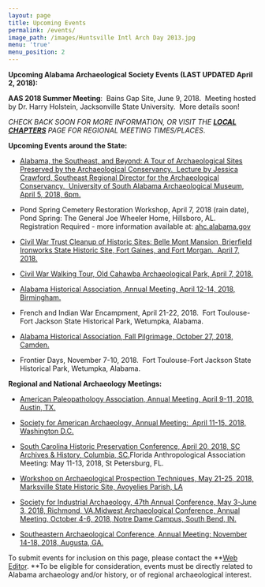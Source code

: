 ```yaml
---
layout: page
title: Upcoming Events
permalink: /events/
image_path: /images/Huntsville Intl Arch Day 2013.jpg
menu: 'true'
menu_position: 2
---
```


**Upcoming Alabama Archaeological Society Events (LAST UPDATED April 2, 2018):**

**AAS 2018 Summer Meeting**:&nbsp; Bains Gap Site, June 9, 2018.&nbsp; Meeting hosted by Dr. Harry Holstein, Jacksonville State University.&nbsp; More details soon!

*CHECK BACK SOON FOR MORE INFORMATION, OR VISIT THE [**LOCAL CHAPTERS**](https://alabamaarchaeology.org/local-chapters/) PAGE FOR REGIONAL MEETING TIMES/PLACES*.

**Upcoming Events around the State:**

* [Alabama, the Southeast, and Beyond: A Tour of Archaeological Sites Preserved by the Archaeological Conservancy.&nbsp; Lecture by Jessica Crawford, Southeast Regional Director for the Archaeological Conservancy.&nbsp; University of South Alabama Archaeological Museum, April 5, 2018, 6pm.](https://www.southalabama.edu/org/archaeology/museum/)

* Pond Spring Cemetery Restoration Workshop, April 7, 2018 (rain date), Pond Spring: The General Joe Wheeler Home, Hillsboro, AL.&nbsp; Registration Required - more information available at: [ahc.alabama.gov](ahc.alabama.gov)

* [Civil War Trust Cleanup of Historic Sites: Belle Mont Mansion, Brierfield Ironworks State Historic Site, Fort Gaines, and Fort Morgan.&nbsp; April 7, 2018.](https://www.civilwar.org/events/park-day)

* [Civil War Walking Tour, Old Cahawba Archaeological Park, April 7, 2018.](https://alabama.travel/upcoming-events/civil-war-walking-tour-of-old-cahawba-4)

* [Alabama Historical Association, Annual Meeting, April 12-14, 2018, Birmingham.](https://www.alabamahistory.net/meetings)

* French and Indian War Encampment, April 21-22, 2018.&nbsp; Fort Toulouse-Fort Jackson State Historical Park, Wetumpka, Alabama.

* [Alabama Historical Association, Fall Pilgrimage, October 27, 2018, Camden.](https://www.alabamahistory.net/meetings)

* Frontier Days, November 7-10, 2018.&nbsp; Fort Toulouse-Fort Jackson State Historical Park, Wetumpka, Alabama.

**Regional and National Archaeology Meetings:**

* [American Paleopathology Association, Annual Meeting, April 9-11, 2018, Austin, TX.](https://paleopathology-association.wildapricot.org/page-18191)

* [Society for American Archaeology, Annual Meeting:&nbsp; April 11-15, 2018, Washington D.C.](http://www.saa.org)

* [South Carolina Historic Preservation Conference, April 20, 2018, SC Archives & History, Columbia, SC.](http://shpo.sc.gov/events/Pages/presconf.aspx)Florida Anthropological Association Meeting: May 11-13, 2018, St Petersburg, FL.

* [Workshop on Archaeological Prospection Techniques, May 21-25, 2018, Marksville State Historic Site, Avoyelies Parish, LA](http://www.nps.gov/mwac/)

* [Society for Industrial Archaeology, 47th Annual Conference, May 3-June 3, 2018, Richmond, VA.](http://www.sia-web.org/sia-47th-annual-conference/)[Midwest Archaeological Conference, Annual Meeting, October 4-6, 2018, Notre Dame Campus, South Bend, IN.](http://www.midwestarchaeology.org/2018-NotreDame-Indiana)

* [Southeastern Archaeological Conference, Annual Meeting: November 14-18, 2018, Augusta, GA.](https://www.southeasternarchaeology.org/)

To submit events for inclusion on this page, please contact the **[Web Editor](javascript:void(location.href='mailto:'+String.fromCharCode(115,105,112,101,115,46,101,114,105,99,64,103,109,97,105,108,46,99,111,109))).&nbsp;**To be eligible for consideration, events must be directly related to Alabama archaeology and/or history, or of regional archaeological interest.